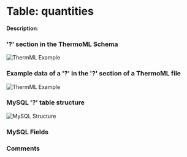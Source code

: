 # Table: quantities

**Description**: 

### '?' section in the ThermoML Schema
![ThermML Example](../images/thermoml/thermoml_schema_.png)

### Example data of a '?' in the '?' section of a ThermoML file
![ThermML Example](../images/thermoml/thermoml_example_.png)

### MySQL '?' table structure
![MySQL Structure](../images/mysql/mysql_.png)

### MySQL Fields

### Comments